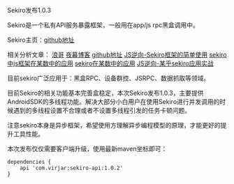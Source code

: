 Sekiro发布1.0.3

Sekiro是一个私有API服务暴露框架，一般用在app/js rpc黑盒调用中。

Sekiro主页：[github地址](https://github.com/virjar/sekiro)

相关分析文章：
[浪哥](https://github.com/langgithub/sekiro-lang)
[夜幕博客](https://bbs.nightteam.cn/thread-86.htm)
[github地址](https://www.jianshu.com/p/6b71106c45eb?from=timeline)
[JS逆向-Sekiro框架的简单使用](https://mp.weixin.qq.com/s/y13sl1vW7ck-JBfGZ7BPnQ)
[sekiro中js框架在某数中的应用](https://mp.weixin.qq.com/s/R2dJ07QEZ3N6Ngb4UOv76A)
[sekiro在某数中的应用](https://mp.weixin.qq.com/s/_gjGPURlvOc2EIgbOj8vWg)
[JS逆向-某乎sekiro应用实战](https://mp.weixin.qq.com/s/NyEd_COnEtKKeAyuByHNuw)

目前sekiro广泛应用于：黑盒RPC、设备群控、JSRPC、数据抓取等领域。

目前Sekiro的相关功能基本完善盒稳定，本次Sekiro发布1.0.3，主要提供AndroidSDK的多线程功能。解决大部分小白用户在使用Sekiro进行并发调用的时候遇到的多线程设置不合理或者不设置多线程引发的任务卡顿问题。

注意sekiro本身是异步框架，希望使用方理解异步编程模型的原理，才能更好的提升工具性能。

本次发布仅仅需要客户端升级，使用最新maven坐标即可：


```
dependencies {
    api 'com.virjar:sekiro-api:1.0.2'
}
```



